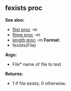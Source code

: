 ## fexists proc
**See also:**
*   [flist proc](/ref/proc/flist.md) -m
*   [ftime proc](/ref/proc/ftime.md) -m
*   [length proc](/ref/proc/length.md) -m<!-- -->
**Format:**
*   fexists(File)
<!-- -->
**Args:**
*   File* name of file to test
<!-- -->
**Returns:**
*   1 if file exists; 0 otherwise.